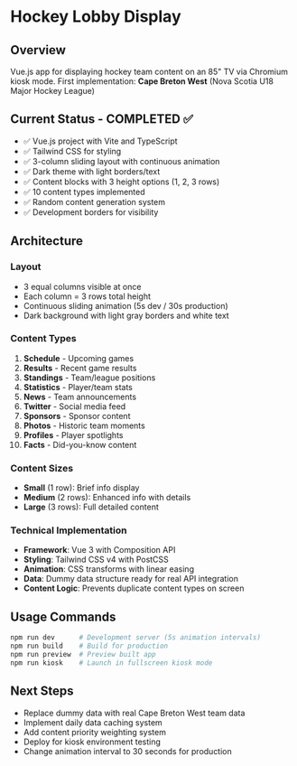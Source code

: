 # Hockey Lobby Display

## Overview
Vue.js app for displaying hockey team content on an 85" TV via Chromium kiosk mode.
First implementation: **Cape Breton West** (Nova Scotia U18 Major Hockey League)

## Current Status - COMPLETED ✅
- ✅ Vue.js project with Vite and TypeScript
- ✅ Tailwind CSS for styling  
- ✅ 3-column sliding layout with continuous animation
- ✅ Dark theme with light borders/text
- ✅ Content blocks with 3 height options (1, 2, 3 rows)
- ✅ 10 content types implemented
- ✅ Random content generation system
- ✅ Development borders for visibility

## Architecture

### Layout
- 3 equal columns visible at once
- Each column = 3 rows total height
- Continuous sliding animation (5s dev / 30s production)
- Dark background with light gray borders and white text

### Content Types
1. **Schedule** - Upcoming games
2. **Results** - Recent game results  
3. **Standings** - Team/league positions
4. **Statistics** - Player/team stats
5. **News** - Team announcements
6. **Twitter** - Social media feed
7. **Sponsors** - Sponsor content
8. **Photos** - Historic team moments
9. **Profiles** - Player spotlights
10. **Facts** - Did-you-know content

### Content Sizes
- **Small** (1 row): Brief info display
- **Medium** (2 rows): Enhanced info with details  
- **Large** (3 rows): Full detailed content

### Technical Implementation
- **Framework**: Vue 3 with Composition API
- **Styling**: Tailwind CSS v4 with PostCSS
- **Animation**: CSS transforms with linear easing
- **Data**: Dummy data structure ready for real API integration
- **Content Logic**: Prevents duplicate content types on screen

## Usage Commands
```bash
npm run dev      # Development server (5s animation intervals)
npm run build    # Build for production
npm run preview  # Preview built app
npm run kiosk    # Launch in fullscreen kiosk mode
```

## Next Steps
- Replace dummy data with real Cape Breton West team data
- Implement daily data caching system  
- Add content priority weighting system
- Deploy for kiosk environment testing
- Change animation interval to 30 seconds for production 

